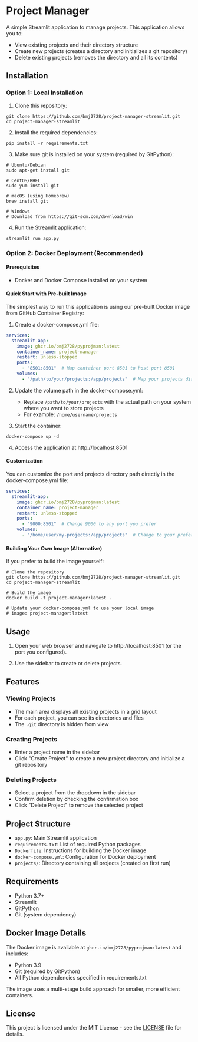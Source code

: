 # Project Manager

A simple Streamlit application to manage projects. This application allows you to:

- View existing projects and their directory structure
- Create new projects (creates a directory and initializes a git repository)
- Delete existing projects (removes the directory and all its contents)

## Installation

### Option 1: Local Installation

1. Clone this repository:
```
git clone https://github.com/bmj2728/project-manager-streamlit.git
cd project-manager-streamlit
```

2. Install the required dependencies:
```
pip install -r requirements.txt
```

3. Make sure git is installed on your system (required by GitPython):
```
# Ubuntu/Debian
sudo apt-get install git

# CentOS/RHEL
sudo yum install git

# macOS (using Homebrew)
brew install git

# Windows
# Download from https://git-scm.com/download/win
```

4. Run the Streamlit application:
```
streamlit run app.py
```

### Option 2: Docker Deployment (Recommended)

#### Prerequisites
- Docker and Docker Compose installed on your system

#### Quick Start with Pre-built Image

The simplest way to run this application is using our pre-built Docker image from GitHub Container Registry:

1. Create a docker-compose.yml file:
```yaml
services:
  streamlit-app:
    image: ghcr.io/bmj2728/pyprojman:latest
    container_name: project-manager
    restart: unless-stopped
    ports:
      - "8501:8501"  # Map container port 8501 to host port 8501
    volumes:
      - "/path/to/your/projects:/app/projects"  # Map your projects directory
```

2. Update the volume path in the docker-compose.yml:
   - Replace `/path/to/your/projects` with the actual path on your system where you want to store projects
   - For example: `/home/username/projects`

3. Start the container:
```
docker-compose up -d
```

4. Access the application at http://localhost:8501

#### Customization

You can customize the port and projects directory path directly in the docker-compose.yml file:

```yaml
services:
  streamlit-app:
    image: ghcr.io/bmj2728/pyprojman:latest
    container_name: project-manager
    restart: unless-stopped
    ports:
      - "9000:8501"  # Change 9000 to any port you prefer
    volumes:
      - "/home/user/my-projects:/app/projects"  # Change to your preferred directory
```

#### Building Your Own Image (Alternative)

If you prefer to build the image yourself:

```
# Clone the repository
git clone https://github.com/bmj2728/project-manager-streamlit.git
cd project-manager-streamlit

# Build the image
docker build -t project-manager:latest .

# Update your docker-compose.yml to use your local image
# image: project-manager:latest
```

## Usage

1. Open your web browser and navigate to http://localhost:8501 (or the port you configured).

2. Use the sidebar to create or delete projects.

## Features

### Viewing Projects
- The main area displays all existing projects in a grid layout
- For each project, you can see its directories and files
- The `.git` directory is hidden from view

### Creating Projects
- Enter a project name in the sidebar
- Click "Create Project" to create a new project directory and initialize a git repository

### Deleting Projects
- Select a project from the dropdown in the sidebar
- Confirm deletion by checking the confirmation box
- Click "Delete Project" to remove the selected project

## Project Structure

- `app.py`: Main Streamlit application
- `requirements.txt`: List of required Python packages
- `Dockerfile`: Instructions for building the Docker image
- `docker-compose.yml`: Configuration for Docker deployment
- `projects/`: Directory containing all projects (created on first run)

## Requirements

- Python 3.7+
- Streamlit
- GitPython
- Git (system dependency)

## Docker Image Details

The Docker image is available at `ghcr.io/bmj2728/pyprojman:latest` and includes:
- Python 3.9
- Git (required by GitPython)
- All Python dependencies specified in requirements.txt

The image uses a multi-stage build approach for smaller, more efficient containers.

## License

This project is licensed under the MIT License - see the [LICENSE](LICENSE) file for details. 